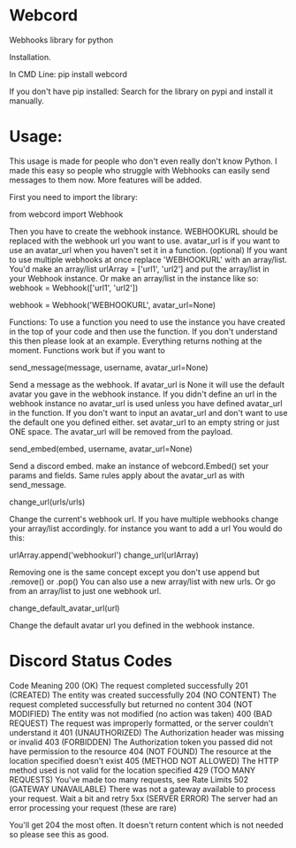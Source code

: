 # Webcord
Webhooks library for python

Installation.

In CMD Line:
  pip install webcord

If you don't have pip installed:
 Search for the library on pypi and install it manually.


# Usage:

This usage is made for people who don't even really don't know Python. I made this easy so people who struggle with Webhooks can easily send messages to them now. More features will be added.

First you need to import the library:

from webcord import Webhook

Then you have to create the webhook instance.
WEBHOOKURL should be replaced with the webhook url you want to use.
avatar_url is if you want to use an avatar_url when you haven't set it in a function. (optional)
If you want to use multiple webhooks at once replace 'WEBHOOKURL' with an array/list.
You'd make an array/list
urlArray = ['url1', 'url2']
and put the array/list in your Webhook instance.
Or make an array/list in the instance like so:
webhook = Webhook(['url1', 'url2'])

webhook = Webhook('WEBHOOKURL', avatar_url=None)

Functions:
To use a function you need to use the instance you have created in the top of your code and then use the function.
If you don't understand this then please look at an example.
Everything returns nothing at the moment. Functions work but if you want to


send_message(message, username, avatar_url=None)

Send a message as the webhook.
If avatar_url is None it will use the default avatar you gave in the webhook instance.
If you didn't define an url in the webhook instance no avatar_url is used unless you have defined avatar_url in the function.
If you don't want to input an avatar_url and don't want to use the default one you defined either.
set avatar_url to an empty string or just ONE space. The avatar_url will be removed from the payload.

send_embed(embed, username, avatar_url=None)


Send a discord embed.
make an instance of webcord.Embed()
set your params and fields.
Same rules apply about the avatar_url as with send_message.


change_url(urls/urls)

Change the current's webhook url. If you have multiple webhooks
change your array/list accordingly.
for instance you want to add a url
You would do this:

urlArray.append('webhookurl')
change_url(urlArray)

Removing one is the same concept except you don't use append but .remove() or .pop()
You can also use a new array/list with new urls. Or go from an array/list to just one webhook url.

change_default_avatar_url(url)

Change the default avatar url you defined in the webhook instance.


# Discord Status Codes

Code	Meaning
200 (OK)	The request completed successfully
201 (CREATED)	The entity was created successfully
204 (NO CONTENT)	The request completed successfully but returned no content
304 (NOT MODIFIED)	The entity was not modified (no action was taken)
400 (BAD REQUEST)	The request was improperly formatted, or the server couldn't understand it
401 (UNAUTHORIZED)	The Authorization header was missing or invalid
403 (FORBIDDEN)	The Authorization token you passed did not have permission to the resource
404 (NOT FOUND)	The resource at the location specified doesn't exist
405 (METHOD NOT ALLOWED)	The HTTP method used is not valid for the location specified
429 (TOO MANY REQUESTS)	You've made too many requests, see Rate Limits
502 (GATEWAY UNAVAILABLE)	There was not a gateway available to process your request. Wait a bit and retry
5xx (SERVER ERROR)	The server had an error processing your request (these are rare)

You'll get 204 the most often. It doesn't return content which is not needed so please see this as good.
